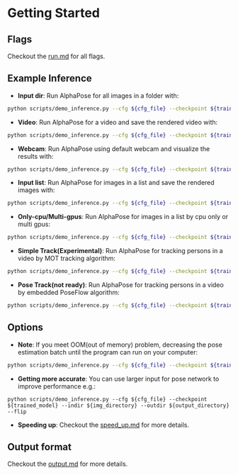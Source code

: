 # Getting Started

## Flags
Checkout the [run.md](./run.md) for all flags.

## Example Inference
- **Input dir**: Run AlphaPose for all images in a folder with:
``` bash
python scripts/demo_inference.py --cfg ${cfg_file} --checkpoint ${trained_model} --indir ${img_directory} --outdir ${output_directory}
```
- **Video**:  Run AlphaPose for a video and save the rendered video with:
``` bash
python scripts/demo_inference.py --cfg ${cfg_file} --checkpoint ${trained_model} --video ${path to video} --outdir examples/res --save_video
```
- **Webcam**:  Run AlphaPose using default webcam and visualize the results with:
``` bash
python scripts/demo_inference.py --cfg ${cfg_file} --checkpoint ${trained_model} --outdir examples/res --vis
```
- **Input list**:  Run AlphaPose for images in a list and save the rendered images with:
``` bash
python scripts/demo_inference.py --cfg ${cfg_file} --checkpoint ${trained_model} --list examples/list-coco-demo.txt --indir ${img_directory} --outdir examples/res --save_img
```
- **Only-cpu/Multi-gpus**: Run AlphaPose for images in a list by cpu only or multi gpus:
``` bash
python scripts/demo_inference.py --cfg ${cfg_file} --checkpoint ${trained_model} --list examples/list-coco-demo.txt --indir ${img_directory} --outdir examples/res --gpus ${-1(cpu only)/0,1,2,3(multi-gpus)}
```
- **Simple Track(Experimental)**: Run AlphaPose for tracking persons in a video by MOT tracking algorithm:
``` bash
python scripts/demo_inference.py --cfg ${cfg_file} --checkpoint ${trained_model} --video ${path to video} --outdir examples/res --detector tracker --save_video
```
- **Pose Track(not ready)**: Run AlphaPose for tracking persons in a video by embedded PoseFlow algorithm:
``` bash
python scripts/demo_inference.py --cfg ${cfg_file} --checkpoint ${trained_model} --video ${path to video} --outdir examples/res --pose_track --save_video
```


## Options
- **Note**:  If you meet OOM(out of memory) problem, decreasing the pose estimation batch until the program can run on your computer:
``` bash
python scripts/demo_inference.py --cfg ${cfg_file} --checkpoint ${trained_model} --indir ${img_directory} --outdir examples/res --detbatch 1 --posebatch 30
```
- **Getting more accurate**: You can use larger input for pose network to improve performance e.g.:
```
python scripts/demo_inference.py --cfg ${cfg_file} --checkpoint ${trained_model} --indir ${img_directory} --outdir ${output_directory} --flip
```
- **Speeding up**:  Checkout the [speed_up.md](./speed_up.md) for more details.

## Output format
Checkout the [output.md](./output.md) for more details.


